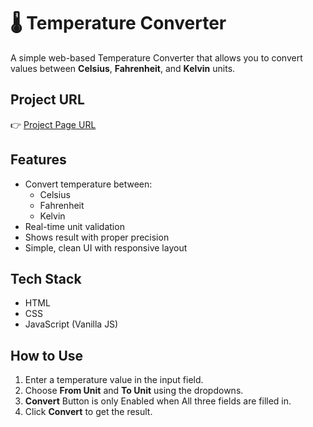 # 🌡️ Temperature Converter

A simple web-based Temperature Converter that allows you to convert values between **Celsius**, **Fahrenheit**, and **Kelvin** units.

## Project URL

👉 [Project Page URL](https://72umesh.github.io/Temperature_Convertor/)

## Features

- Convert temperature between:
  - Celsius
  - Fahrenheit
  - Kelvin
- Real-time unit validation
- Shows result with proper precision
- Simple, clean UI with responsive layout

## Tech Stack

- HTML
- CSS
- JavaScript (Vanilla JS)

## How to Use

1. Enter a temperature value in the input field.
2. Choose **From Unit** and **To Unit** using the dropdowns.
3. **Convert** Button is only Enabled when All three fields are filled in.
4. Click **Convert** to get the result.
